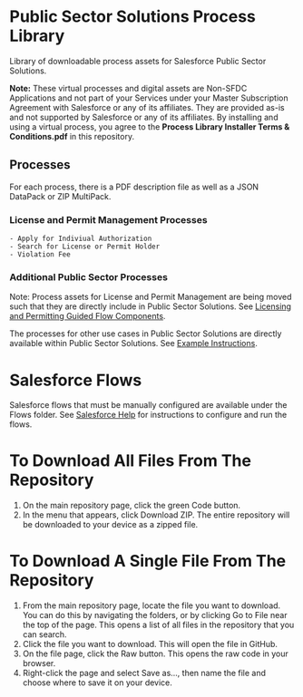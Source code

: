 # Public Sector Solutions Process Library
Library of downloadable process assets for Salesforce Public Sector Solutions.

**Note:** These virtual processes and digital assets are Non-SFDC Applications and not part of your Services under your Master Subscription Agreement with Salesforce or any of its affiliates. They are provided as-is and not supported by Salesforce or any of its affiliates. By installing and using a virtual process, you agree to the **Process Library Installer Terms & Conditions.pdf** in this repository.

## Processes

For each process, there is a PDF description file as well as a JSON DataPack or ZIP MultiPack.
  
  ### License and Permit Management Processes
    - Apply for Indiviual Authorization
    - Search for License or Permit Holder
    - Violation Fee
      
   ### Additional Public Sector Processes

 Note: Process assets for License and Permit Management are being moved such that they are directly include in Public Sector Solutions. See [Licensing and Permitting Guided Flow Components](https://help.salesforce.com/s/articleView?id=sf.psc_business_authorization_application_components.htm&type=5).

 The processes for other use cases in Public Sector Solutions are directly available within Public Sector Solutions. See [Example Instructions](https://help.salesforce.com/s/articleView?id=sf.psc_benefit_assess_eligibility.htm&type=5).

# Salesforce Flows

Salesforce flows that must be manually configured are available under the Flows folder. See [Salesforce Help](https://help.salesforce.com/s/articleView?id=sf.psc_admin_concept_psc_welcom.htm) for instructions to configure and run the flows.

# To Download All Files From The Repository 
1) On the main repository page, click the green Code button. 
2) In the menu that appears, click Download ZIP. The entire repository will be downloaded to your device as a zipped file.

# To Download A Single File From The Repository
1) From the main repository page, locate the file you want to download. You can do this by navigating the folders, or by clicking Go to File near the top of the page. This opens a list of all files in the repository that you can search.
2) Click the file you want to download. This will open the file in GitHub.
3) On the file page, click the Raw button. This opens the raw code in your browser.
4) Right-click the page and select Save as…, then name the file and choose where to save it on your device.
